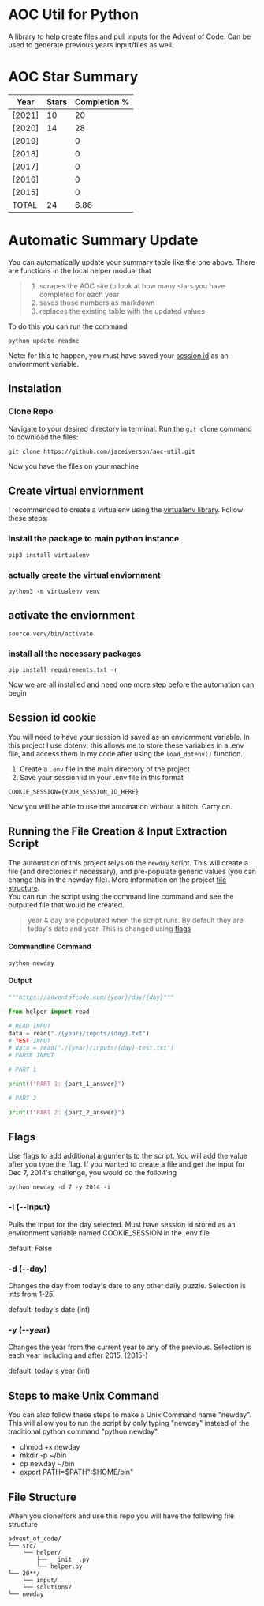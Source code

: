 # AOC Util for Python
A library to help create files and pull inputs for the Advent of Code. Can be used to generate previous years input/files as well.


# AOC Star Summary
| Year   |   Stars |   Completion % |
|--------|---------|----------------|
| [2021] |      10 |          20    |
| [2020] |      14 |          28    |
| [2019] |         |           0    |
| [2018] |         |           0    |
| [2017] |         |           0    |
| [2016] |         |           0    |
| [2015] |         |           0    |
| TOTAL  |      24 |           6.86 |

# Automatic Summary Update 
You can automatically update your summary table like the one above. There are functions in the local helper modual that 
> 1. scrapes the AOC site to look at how many stars you have completed for each year
> 2. saves those numbers as markdown
> 3. replaces the existing table with the updated values

To do this you can run the command
```
python update-readme
```

Note: for this to happen, you must have saved your <a href=https://github.com/jaceiverson/aoc-util#Session-id-cookie>session id</a> as an enviornment variable.

## Instalation
### Clone Repo
Navigate to your desired directory in terminal. Run the `git clone` command to download the files:
```
git clone https://github.com/jaceiverson/aoc-util.git
```
Now you have the files on your machine

## Create virtual enviornment
I recommended to create a virtualenv using the <a href="https://pypi.org/project/virtualenv/" target="_blank">virtualenv library</a>. Follow these steps:

### install the package to main python instance
```
pip3 install virtualenv
```
### actually create the virtual enviornment
```
python3 -m virtualenv venv
```
## activate the enviornment
```
source venv/bin/activate
```
### install all the necessary packages
```
pip install requirements.txt -r
```

Now we are all installed and need one more step before the automation can begin

## Session id cookie
You will need to have your session id saved as an enviornment variable. In this project I use dotenv; this allows me to store these variables in a .env file, and access them in my code after using the `load_dotenv()` function.

1. Create a `.env` file in the main directory of the project
2. Save your session id in your .env file in this format
```
COOKIE_SESSION={YOUR_SESSION_ID_HERE}
```

Now you will be able to use the automation without a hitch. Carry on.

## Running the File Creation & Input Extraction Script
The automation of this project relys on the `newday` script. This will create a file (and directories if necessary), and pre-populate generic values (you can change this in the newday file). More information on the project <a href=https://github.com/jaceiverson/aoc-util#File-Structure>file structure</a>.<br>
You can run the script using the command line command and see the outputed file that would be created.

> year & day are populated when the script runs. By default they are today's date and year. This is changed using <a href=https://github.com/jaceiverson/aoc-util#Flags>flags</a>

#### Commandline Command
```
python newday
```
#### Output
```py
"""https://adventofcode.com/{year}/day/{day}"""

from helper import read

# READ INPUT
data = read("./{year}/inputs/{day}.txt")
# TEST INPUT
# data = read("./{year}/inputs/{day}-test.txt")
# PARSE INPUT

# PART 1

print(f"PART 1: {part_1_answer}")

# PART 2

print(f"PART 2: {part_2_answer}")
```
## Flags
Use flags to add additional arguments to the script. You will add the value after you type the flag. If you wanted to create a file and get the input for Dec 7, 2014's challenge, you would do the following
```
python newday -d 7 -y 2014 -i
```
### -i (--input)
Pulls the input for the day selected. Must have session id stored as an environment variable named COOKIE_SESSION in the .env file

default: False

### -d (--day)
Changes the day from today's date to any other daily puzzle. Selection is ints from 1-25.

default: today's date (int)

### -y (--year)
Changes the year from the current year to any of the previous. Selection is each year including and after 2015. (2015-)

default: today's year (int)

## Steps to make Unix Command
You can also follow these steps to make a Unix Command name "newday". This will allow you to run the script by only typing "newday" instead of the traditional python command "python newday".

 - chmod +x newday
 - mkdir -p ~/bin
 - cp newday ~/bin
 - export PATH=$PATH":$HOME/bin"

## File Structure
When you clone/fork and use this repo you will have the following file structure
```
advent_of_code/
└── src/
    └── helper/
        ├── __init__.py
        └── helper.py
└── 20**/
    └── input/
    └── solutions/
└── newday
```